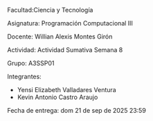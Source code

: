 Facultad:Ciencia y Tecnología

Asignatura: Programación Computacional III

Docente: Willian Alexis Montes Girón

Actividad: Actividad Sumativa Semana 8

Grupo: A3SSP01

Integrantes:
- Yensi Elizabeth Valladares Ventura
- Kevin Antonio Castro Araujo
  
Fecha de entrega: dom 21 de sep de 2025 23:59

